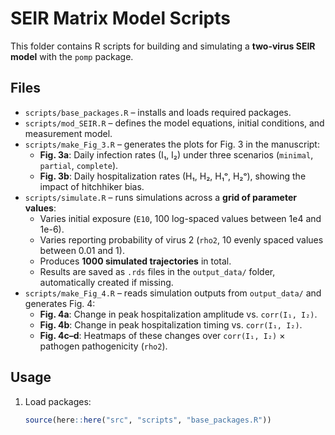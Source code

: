 # SEIR Matrix Model Scripts

This folder contains R scripts for building and simulating a **two-virus SEIR model** with the `pomp` package.

## Files
- `scripts/base_packages.R` – installs and loads required packages.  
- `scripts/mod_SEIR.R` – defines the model equations, initial conditions, and measurement model.
- `scripts/make_Fig_3.R` – generates the plots for Fig. 3 in the manuscript:  
  - **Fig. 3a**: Daily infection rates (I₁, I₂) under three scenarios (`minimal`, `partial`, `complete`).  
  - **Fig. 3b**: Daily hospitalization rates (H₁, H₂, H₁ᵒ, H₂ᵒ), showing the impact of hitchhiker bias.
- `scripts/simulate.R` – runs simulations across a **grid of parameter values**:  
  - Varies initial exposure (`E10`, 100 log-spaced values between 1e4 and 1e-6).  
  - Varies reporting probability of virus 2 (`rho2`, 10 evenly spaced values between 0.01 and 1).  
  - Produces **1000 simulated trajectories** in total.  
  - Results are saved as `.rds` files in the `output_data/` folder, automatically created if missing.
- `scripts/make_Fig_4.R` – reads simulation outputs from `output_data/` and generates Fig. 4:  
  - **Fig. 4a**: Change in peak hospitalization amplitude vs. `corr(I₁, I₂)`.  
  - **Fig. 4b**: Change in peak hospitalization timing vs. `corr(I₁, I₂)`.  
  - **Fig. 4c–d**: Heatmaps of these changes over `corr(I₁, I₂)` × pathogen pathogenicity (`rho2`).


## Usage
1. Load packages:
   ```r
   source(here::here("src", "scripts", "base_packages.R"))


